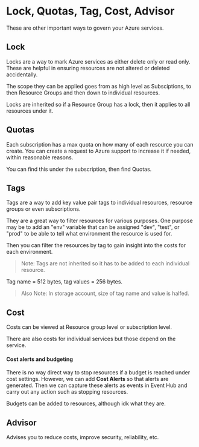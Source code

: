 # Lock, Quotas, Tag, Cost, Advisor

These are other important ways to govern your Azure services.

## Lock

Locks are a way to mark Azure services as either delete only or read only. These are helpful in ensuring resources are not altered or deleted accidentally.

The scope they can be applied goes from as high level as Subsciptions, to then Resource Groups and then down to individual resources.

Locks are inherited so if a Resource Group has a lock, then it applies to all resources under it.

## Quotas

Each subscription has a max quota on how many of each resource you can create. You can create a request to Azure support to increase it if needed, within reasonable reasons.

You can find this under the subscription, then find Quotas.

## Tags

Tags are a way to add key value pair tags to individual resources, resource groups or even subscriptions.

They are a great way to filter resources for various purposes. One purpose may be to add an "env" variable that can be assigned "dev", "test", or "prod" to be able to tell what environment the resource is used for.

Then you can filter the resources by tag to gain insight into the costs for each environment.

> Note: Tags are not inherited so it has to be added to each individual resource.

Tag name = 512 bytes, tag values = 256 bytes.

> Also Note: In storage account, size of tag name and value is halfed.

## Cost

Costs can be viewed at Resource group level or subscription level. 

There are also costs for individual services but those depend on the service.

#### Cost alerts and budgeting

There is no way direct way to stop resources if a budget is reached under cost settings. However, we can add **Cost Alerts** so that alerts are generated. Then we can capture these alerts as events in Event Hub and carry out any action such as stopping resources.

Budgets can be added to resources, although idk what they are.

## Advisor

Advises you to reduce costs, improve security, reliability, etc.